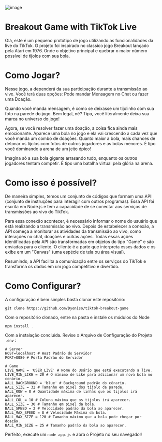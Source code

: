 ![image](https://github.com/Dyoniso/tiktok-breakout-game/assets/57969605/0be60d15-78d4-46c2-8e6b-f9256616d6b5)

# Breakout Game with TikTok Live

Olá, este é um pequeno protótipo de jogo utilizando as funcionalidades da live do TikTok. O projeto foi inspirado no classico jogo Breakout lançado pela Atari em 1976. Onde
o objetivo principal e quebrar o maior número possível de tijolos com sua bola.

# Como Jogar?

Nesse jogo, a dependerá da sua participação durante a transmissão ao vivo. Você terá duas opções: Pode mandar Mensagem no Chat ou fazer uma Doação.

Quando você manda mensagem, é como se deixasse um tijolinho com sua foto na parede do jogo. Bem legal, né? Tipo, você literalmente deixa sua marca no universo do jogo!

Agora, se você resolver fazer uma doação, a coisa fica ainda mais emocionante. Aparece uma bola no jogo e ela vai crescendo a cada vez que você manda um combo de doações. Quanto maior a bola, mais chances de detonar os tijolos com fotos de outros jogadores e as bolas menores. É tipo você dominando a arena de um jeito épico!

Imagina só a sua bola gigante arrasando tudo, enquanto os outros jogadores tentam competir. É tipo uma batalha virtual pela glória na arena.

# Como isso é possível?

De maneira simples, temos um conjunto de códigos que formam uma API (conjunto de instruções para interagir com outros programas). Essa API foi escrita em Node.js e tem a capacidade de se conectar aos serviços de transmissões ao vivo do TikTok.

Para essa conexão acontecer, é necessário informar o nome do usuário que está realizando a transmissão ao vivo. Depois de estabelecer a conexão, a API começa a monitorar as atividades da transmissão ao vivo, como interações no chat, doações e outras ações. Todas essas ações identificadas pela API são transformadas em objetos do tipo "Game" e são enviadas para o cliente. O cliente é a parte que interpreta esses dados e os exibe em um "Canvas" (uma espécie de tela ou área visual).

Resumindo, a API facilita a comunicação entre os serviços do TikTok e transforma os dados em um jogo competitivo e divertido.

# Como Configurar?

A configuração é bem simples basta clonar este repositório:
```
git clone https://github.com/Dyoniso/tiktok-breakout-game
```

Com o repositório clonado, entre na pasta e instale os módulos do Node
```
npm install .
```

Com a instalação concluída. Revise o Arquivo de Configuração do Projeto ```.env``` :
```
# Server
HOST=localhost # Host Padrão do Servidor
PORT=8080 # Porta Padrão do Servidor

# Game
LIVE_NAME = 'USER_LIVE' # Nome do Usário que está executando a live.
LIVE_MIN_LIKE = 20 # O mínimo de Like para adicionar um nova bola no cenário.
WALL_BACKGROUND = 'blue' # Background padrão do cênario.
WALL_SIZE = 32 # Tamanho em pixel dos tijolo da parede.
WALL_ROW = 8 # Quantidade máxima de linhas que os tijolos irá aparecer.
WALL_COL = 10 # Coluna máxima que os tijolos irá aparecer.
BALL_SIZE = 30 # Tamanho em pixel da bola.
BALL_SPEED = 2 # Velocidade padrão da bola ao aparecer.
BALL_MAX_SPEED = 8 # Velocidade Máxima da bola.
BALL_MAX_SIZE = 120 # Tamanho máximo que a bola pode chegar por doação.
BALL_MIN_SIZE = 25 # Tamanho padrão da bola ao aparecer.
```

Perfeito, execute um ```node app.js``` e abra o Projeto no seu navegador!
